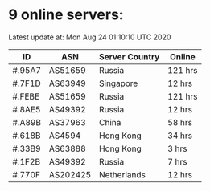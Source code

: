 # 9 online servers:

Latest update at: Mon Aug 24 01:10:10 UTC 2020

| ID | ASN | Server Country | Online |
| -- | --- | -------------- | ------ |
| #.95A7 | AS51659 | Russia | 121 hrs |
| #.7F1D | AS63949 | Singapore | 12 hrs |
| #.FEBE | AS51659 | Russia | 121 hrs |
| #.8AE5 | AS49392 | Russia | 12 hrs |
| #.A89B | AS37963 | China | 58 hrs |
| #.618B | AS4594 | Hong Kong | 34 hrs |
| #.33B9 | AS63888 | Hong Kong | 3 hrs |
| #.1F2B | AS49392 | Russia | 7 hrs |
| #.770F | AS202425 | Netherlands | 12 hrs |


